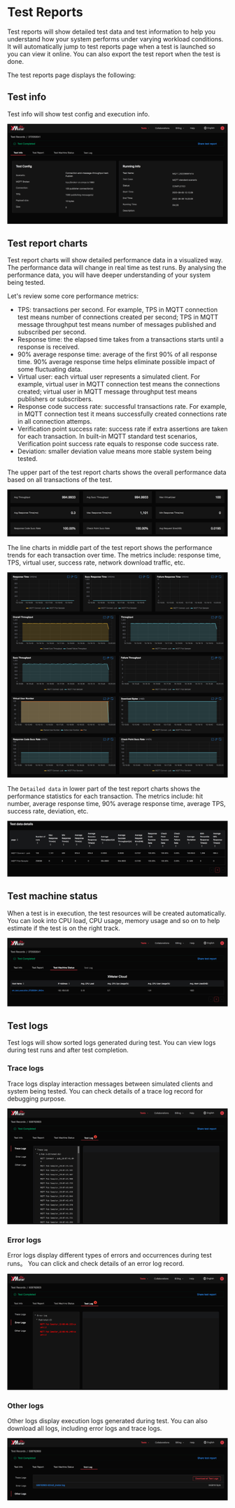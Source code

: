 # Test Reports

Test reports will show detailed test data and test information to help you understand how your system performs under varying workload conditions. It will automatically jump to test reports page when a test is launched so you can view it online. You can also export the test report when the test is done. 

The test reports page displays the following:

## Test info

Test info will show test config and execution info.

![test-info](../_assets/test_info.png)

## Test report charts

Test report charts will show detailed performance data in a visualized way. The performance data will change in real time as test runs. By analysing the performance data, you will have deeper understanding of your system being tested.

Let's review some core performance metrics: 

- TPS: transactions per second. For example, TPS in MQTT connection test means number of connections created per second; TPS in MQTT message throughput test means number of messages published and subscribed per second.
- Response time: the elapsed time takes from a transactions starts until a response is received.  
- 90% average response time: average of the first 90% of all response time. 90% average response time helps eliminate possible impact of some fluctuating data.
- Virtual user: each virtual user represents a simulated client. For example, virtual user in MQTT connection test means the connections created; virtual user in MQTT message throughput test means publishers or subscribers.
- Response code success rate: successful transactions rate. For example, in MQTT connection test it means successfully created connections rate in all connection attemps.
- Verification point success rate: success rate if extra assertions are taken for each transaction. In built-in MQTT standard test scenarios, Verification point success rate equals to response code success rate.
- Deviation: smaller deviation value means more stable system being tested.

The upper part of the test report charts shows the overall performance data based on all transactions of the test.

![test-overall](../_assets/test_overall.png)

The line charts in middle part of the test report shows the performance trends for each transaction over time. The metrics include: response time, TPS, virtual user, success rate, network download traffic, etc.

![test-charts](../_assets/test_charts.png)

The `Detailed data` in lower part of the test report charts shows the performance statistics for each transaction. The metrics include: hit number, average response time, 90% average response time, average TPS, success rate, deviation, etc.

![test-fulldata](../_assets/test_fulldata.png)

## Test machine status

When a test is in execution, the test resources will be created automatically. You can look into CPU load, CPU usage, memory usage and so on to help estimate if the test is on the right track.

![test-machine](../_assets/test_machine.png)

## Test logs

Test logs will show sorted logs generated during test. You can view logs during test runs and after test completion.

### Trace logs

Trace logs display interaction messages between simulated clients and system being tested. You can check details of a trace log record for debugging purpose.

![trace-log](../_assets/trace_log.png)

### Error logs

Error logs display different types of errors and occurrences during test runs。 You can click and check details of an error log record.

![error-log](../_assets/error_log.png)

### Other logs

Other logs display execution logs generated during test. You can also download all logs, including error logs and trace logs. 

![other-log](../_assets/other_log.png)